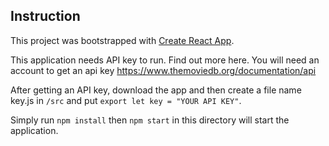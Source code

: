 ## Instruction
This project was bootstrapped with [Create React App](https://github.com/facebook/create-react-app).

This application needs API key to run. Find out more here. You will need an account to get an api key
https://www.themoviedb.org/documentation/api

After getting an API key, download the app and then create a file name key.js in `/src` and put `export let key = "YOUR API KEY"`.


Simply run `npm install` then `npm start` in this directory will start the application.